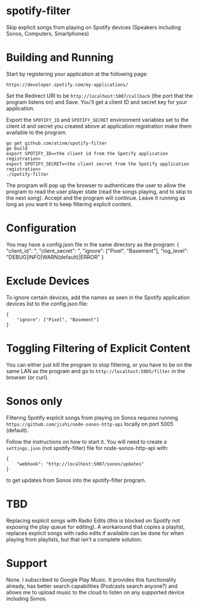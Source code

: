 # spotify-filter
Skip explicit songs from playing on Spotify devices (Speakers including Sonos, Computers, Smartphones)

# Building and Running

Start by registering your application at the following page:

    https://developer.spotify.com/my-applications/

Set the Redirect URI to be `http://localhost:5007/callback` (the port
that the program listens on) and Save. You'll get a client ID and
secret key for your application.

Export the `SPOTIFY_ID` and `SPOTIFY_SECRET` environment variables set
to the client id and secret you created above at application
registration make them available to the program.

    go get github.com/atinm/spotify-filter
    go build
    export SPOTIFY_ID=<the client id from the Spotify application registration>
    export SPOTIFY_SECRET=<the client secret from the Spotify application registration>
    ./spotify-filter

The program will pop up the browser to authenticate the user to allow
the program to read the user player state (read the songs playing, and
to skip to the next song). Accept and the program will continue. Leave
it running as long as you want it to keep filtering explicit content.

# Configuration

You may have a config.json file in the same directory as the program:
    {
        "client_id": "<the client id from the Spotify application registration>,
        "client_secret": "<the client secret from the Spotify application registration>,
        "ignore": ["Pixel", "Basement"],
	"log_level": "DEBUG|INFO|WARN(default)|ERROR"
    }
    
# Exclude Devices

To ignore certain devices, add the names as seen in the Spotify
application devices list to the config.json file:

    {
        "ignore": ["Pixel", "Basement"]
    }

# Toggling Filtering of Explicit Content

You can either just kill the program to stop filtering, or you have to
be on the same LAN as the program and go to
`http://localhost:5005/filter` in the browser (or curl).

# Sonos only

Filtering Spotify explicit songs from playing on Sonos requires
running `https://github.com/jishi/node-sonos-http-api` locally on port
5005 (default).

Follow the instructions on how to start it. You will need to create a
`settings.json` (not spotify-filter) file for node-sonos-http-api with:

    {
        "webhook": "http://localhost:5007/sonos/updates"
    }

to get updates from Sonos into the spotify-filter program.

# TBD

Replacing explicit songs with Radio Edits (this is blocked on Spotify
not exposing the play queue for editing). A workaround that copies a
playlist, replaces explicit songs with radio edits if available can be
done for when playing from playlists, but that isn't a complete
solution.

# Support

None. I subscribed to Google Play Music. It provides this
functionality already, has better search capabilities (Podcasts 
search anyone?) and allows me to upload music to the cloud to listen
on any supported device including Sonos.

